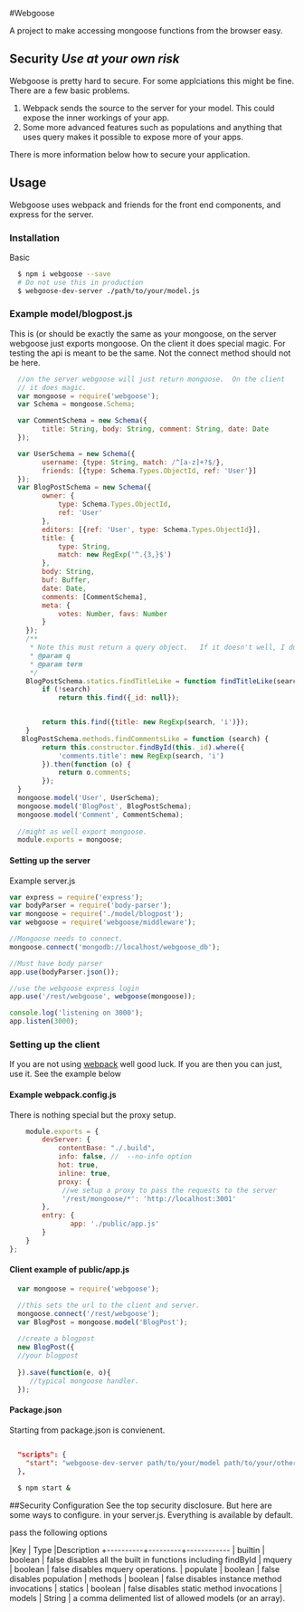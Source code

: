#Webgoose

A project to make accessing mongoose functions from the browser easy.

## Security *Use at your own risk*
Webgoose is pretty hard to secure.   For some applciations this might be fine.  There
are a few basic problems.
 1) Webpack sends the source to the server for your model.   This could expose the inner workings of your app.
 2) Some more advanced features such as populations and anything that uses query makes it possible to expose more
   of your apps.  
   
There is more information below how to secure your application.   

## Usage
Webgoose uses webpack and friends for the front end components, and express for the server.

### Installation
Basic 

```sh
  $ npm i webgoose --save
  # Do not use this in production
  $ webgoose-dev-server ./path/to/your/model.js
```


### Example model/blogpost.js
This is (or should be exactly the same as your mongoose, on the server
webgoose just exports mongoose.  On the client it does special magic.
For testing the api is meant to be the same.   Not the connect method
should not be here.

```js
  //on the server webgoose will just return mongoose.  On the client
  // it does magic.
  var mongoose = require('webgoose');
  var Schema = mongoose.Schema;

  var CommentSchema = new Schema({
        title: String, body: String, comment: String, date: Date
  });

  var UserSchema = new Schema({
        username: {type: String, match: /^[a-z]+?$/},
        friends: [{type: Schema.Types.ObjectId, ref: 'User'}]
  });
  var BlogPostSchema = new Schema({
        owner: {
            type: Schema.Types.ObjectId,
            ref: 'User'
        },
        editors: [{ref: 'User', type: Schema.Types.ObjectId}],
        title: {
            type: String,
            match: new RegExp('^.{3,}$')
        },
        body: String,
        buf: Buffer,
        date: Date,
        comments: [CommentSchema],
        meta: {
            votes: Number, favs: Number
        }
    });
    /**
     * Note this must return a query object.   If it doesn't well, I dunno what it'll do.
     * @param q
     * @param term
     */
    BlogPostSchema.statics.findTitleLike = function findTitleLike(search) {
        if (!search)
            return this.find({_id: null});


        return this.find({title: new RegExp(search, 'i')});
    }
   BlogPostSchema.methods.findCommentsLike = function (search) {
        return this.constructor.findById(this._id).where({
            'comments.title': new RegExp(search, 'i')
        }).then(function (o) {
            return o.comments;
        });
  }
  mongoose.model('User', UserSchema);
  mongoose.model('BlogPost', BlogPostSchema);
  mongoose.model('Comment', CommentSchema);
  
  //might as well export mongoose.
  module.exports = mongoose;

```

#### Setting up the server
Example server.js

```js
var express = require('express');
var bodyParser = require('body-parser');
var mongoose = require('./model/blogpost');
var webgoose = require('webgoose/middleware');

//Mongoose needs to connect.
mongoose.connect('mongodb://localhost/webgoose_db');

//Must have body parser 
app.use(bodyParser.json());

//use the webgoose express login
app.use('/rest/webgoose', webgoose(mongoose));

console.log('listening on 3000');
app.listen(3000);
```

### Setting up the client

If you are not using [webpack](http://webpack.github.io/) well good luck. If you
are then you can just, use it.  See the example below

#### Example webpack.config.js
There is nothing special but the proxy setup.

```js
    module.exports = {
        devServer: {
            contentBase: "./.build",
            info: false, //  --no-info option
            hot: true,
            inline: true,
            proxy: {
             //we setup a proxy to pass the requests to the server
             '/rest/mongoose/*': 'http://localhost:3001'
        },
        entry: {
               app: './public/app.js'
        }
    }
};
```

#### Client example of public/app.js

```js
  var mongoose = require('webgoose');

  //this sets the url to the client and server.
  mongoose.connect('/rest/webgoose');
  var BlogPost = mongoose.model('BlogPost');
  
  //create a blogpost
  new BlogPost({ 
  //your blogpost
  
  }).save(function(e, o){
     //typical mongoose handler.
  });

```

#### Package.json
Starting from package.json is convienent.

```json
  
  "scripts": {
    "start": "webgoose-dev-server path/to/your/model path/to/your/other/model",
  },

```


```sh
  $ npm start &

```

##Security Configuration
See the top security disclosure.  But here are some ways to configure.
in your server.js. Everything is available by default.  

pass the following options
 
  |Key       | Type    |Description
  +----------+---------+------------
  | builtin  | boolean | false disables all the built in functions including findById
  | mquery   | boolean | false disables mquery operations.
  | populate | boolean | false disables population
  | methods  | boolean | false disables instance method invocations
  | statics  | boolean | false disables static method invocations
  | models   | String  | a comma delimented list of allowed models (or an array).
  